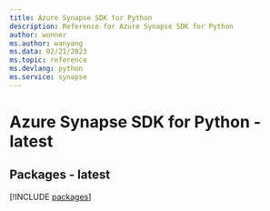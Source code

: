 ```yaml
---
title: Azure Synapse SDK for Python
description: Reference for Azure Synapse SDK for Python
author: wonner
ms.author: wanyang
ms.data: 02/21/2023
ms.topic: reference
ms.devlang: python
ms.service: synapse
---
```

# Azure Synapse SDK for Python - latest
## Packages - latest
[!INCLUDE [packages](synapse-index.md)]